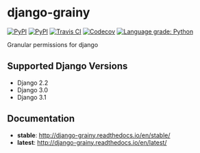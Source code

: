 # django-grainy

[![PyPI](https://img.shields.io/pypi/v/django-grainy.svg?maxAge=60)](https://pypi.python.org/pypi/django-grainy)
[![PyPI](https://img.shields.io/pypi/pyversions/django-grainy.svg?maxAge=600)](https://pypi.python.org/pypi/django-grainy)
[![Travis CI](https://img.shields.io/travis/20c/django-grainy.svg?maxAge=60)](https://travis-ci.org/20c/django-grainy)
[![Codecov](https://img.shields.io/codecov/c/github/20c/django-grainy/master.svg?maxAge=60)](https://codecov.io/github/20c/django-grainy)
[![Language grade: Python](https://img.shields.io/lgtm/grade/python/g/20c/django-grainy.svg?logo=lgtm&logoWidth=18)](https://lgtm.com/projects/g/20c/django-grainy/context:python)

Granular permissions for django

## Supported Django Versions

- Django 2.2
- Django 3.0
- Django 3.1

## Documentation

- **stable**: http://django-grainy.readthedocs.io/en/stable/
- **latest**: http://django-grainy.readthedocs.io/en/latest/
